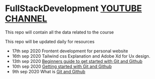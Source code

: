# FullStackDevelopment [YOUTUBE CHANNEL]( https://www.youtube.com/channel/UCyWRRTO3CxL947k772cyGjA) 
This repo will contain all the data related to the course

  This repo will be updated daily for resources
  * 17th sep 2020 Frontent development for personal website
  * 16th sep 2020 Tailwind css Explanation and Adobe Xd for Ux design.
  * 13th sep 2020 [Beginners guide to get started with Git and Github](https://www.youtube.com/watch?v=bBNwEB0BOeg&t=2174s)
  * 10th sep 2020 [Getting started with Git and Github](https://www.incorebmedia.com/post/getting-started-with-git-and-github) 
  * 9th sep 2020 What is [Git and Github](https://www.youtube.com/watch?v=AmCFOQz0Uao)  



